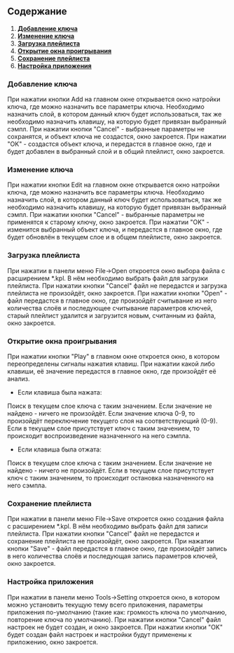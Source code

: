 ## Содержание
1. **[Добавление ключа](#addingActivity)**
2. **[Изменение ключа](#editingActivity)**
3. **[Загрузка плейлиста](#openActivity)**
4. **[Открытие окна проигрывания](#playActivity)**
5. **[Сохранение плейлиста](#saveActivity)**
6. **[Настройка приложения](#settingActivity)**

<a name="addingActivity"></a>
### Добавление ключа
При нажатии кнопки Add на главном окне открывается окно натройки ключа, где можно назначить все параметры ключа. Необходимо назначить слой, в котором данный ключ будет использоваться, так же необходимо назначить клавишу, на которую будет привязан выбранный сэмпл. При нажатии кнопки "Cancel" - выбранные параметры не сохранятся, и объект ключа не создастся, окно закроется. При нажатии "OK" - создастся объект ключа, и передастся в главное окно, где и будет добавлен в выбранный слой и в общий плейлист, окно закроется. 

<a name="editingActivity"></a>
### Изменение ключа
При нажатии кнопки Edit на главном окне открывается окно натройки ключа, где можно назначить все параметры ключа. Необходимо назначить слой, в котором данный ключ будет использоваться, так же необходимо назначить клавишу, на которую будет привязан выбранный сэмпл. При нажатии кнопки "Cancel" - выбранные параметры не применятся к старому ключу, окно закроется. При нажатии "OK" - изменится выбранный объект ключа, и передастся в главное окно, где будет обновлён в текущем слое и в общем плейлисте, окно закроется.
<a name="openActivity"></a>
### Загрузка плейлиста
При нажатии в панели меню File->Open откроется окно выбора файла с расширением *.kpl. В нём необходимо выбрать файл для загрузки плейлиста. При нажатии кнопки "Cancel" файл не передастся и загрузка плейлиста не произойдёт, окно закроется. При нажатии кнопки "Open" - файл передастся в главное окно, где произойдёт считывание из него количества слоёв и последующее считывание параметров ключей, старый плейлист удалится и загрузится новым, считанным из файла, окно закроется.  
<a name="playActivity"></a>
### Открытие окна проигрывания
При нажатии кнопки "Play" в главном окне откроется окно, в котором переопределены сигналы нажатия клавиш. При нажатии какой либо клавиши, её значение передастся в главное окно, где произойдёт её анализ.
 
 - Если клавиша была нажата:

Поиск в текущем слое ключа с таким значением. Если значение не найдено - ничего не произойдёт. Если значение ключа 0-9, то произойдёт переключение текущего слоя на соответствующий (0-9). Если в текущем слое присутствует ключ с таким значением, то происходит воспроизведение назначенного на него сэмпла.

 - Если клавиша была отжата:
 
 Поиск в текущем слое ключа с таким значением. Если значение не найдено - ничего не произойдёт. Если в текущем слое присутствует ключ с таким значением, то происходит остановка назначенного на него сэмпла.  
<a name="saveActivity"></a>
### Сохранение плейлиста
При нажатии в панели меню File->Save откроется окно создания файла с расширением *.kpl. В нём необходимо выбрать файл для записи плейлиста. При нажатии кнопки "Cancel" файл не передастся и сохранение плейлиста не произойдёт, окно закроется. При нажатии кнопки "Save" - файл передастся в главное окно, где произойдёт запись в него количества слоёв и последующая запись параметров ключей, окно закроется.
<a name="settingActivity"></a>
### Настройка приложения
При нажатии в панели меню Tools->Setting откроется окно, в котором можно установить текущую тему всего приложения, параметры приложения по-умолчанию (такие как: громкость ключа по умолчанию, повторение ключа по умолчанию). При нажатии кнопки "Cancel" файл настроек не будет создан, и окно закроется. При нажатии кнопки "OK" будет создан файл настроек и настройки будут применены к приложению, окно закроется.